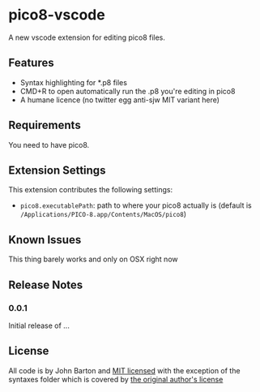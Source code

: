 # pico8-vscode

A new vscode extension for editing pico8 files.

## Features

* Syntax highlighting for *.p8 files
* CMD+R to open automatically run the .p8 you're editing in pico8
* A humane licence (no twitter egg anti-sjw MIT variant here)

## Requirements

You need to have pico8.

## Extension Settings

This extension contributes the following settings:

* `pico8.executablePath`: path to where your pico8 actually is (default is `/Applications/PICO-8.app/Contents/MacOS/pico8`)

## Known Issues

This thing barely works and only on OSX right now

## Release Notes

### 0.0.1

Initial release of ...

## License

All code is by John Barton and [MIT licensed](/LICENSE.md) with the exception of the syntaxes folder which is covered by [the original author's license](/syntaxes/OSSREADME.json)